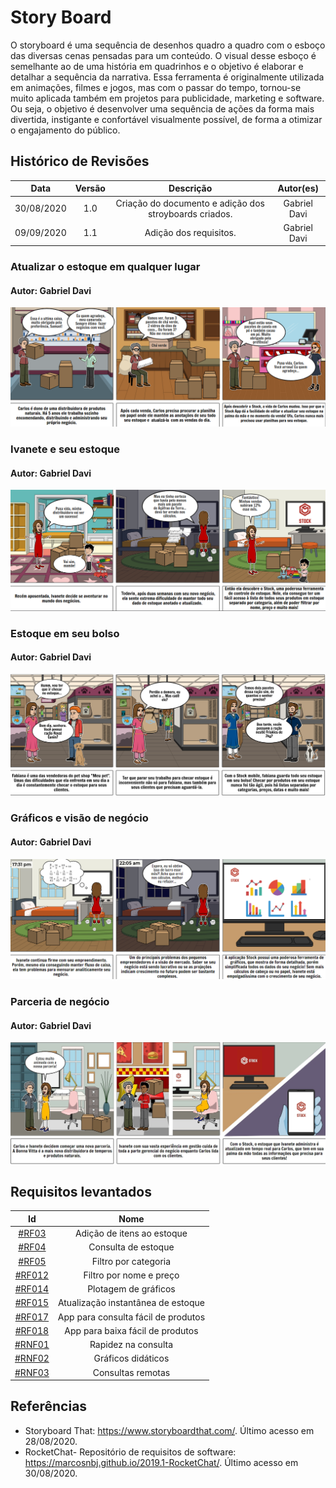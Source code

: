 # Story Board

O storyboard é uma sequência de desenhos quadro a quadro com o esboço das diversas cenas pensadas para um conteúdo. O visual desse esboço é semelhante ao de uma história em quadrinhos e o objetivo é elaborar e detalhar a sequência da narrativa. Essa ferramenta é originalmente utilizada em animações, filmes e jogos, mas com o passar do tempo, tornou-se muito aplicada também em projetos para publicidade, marketing e software. Ou seja, o objetivo é desenvolver uma sequência de ações da forma mais divertida, instigante e confortável visualmente possível, de forma a otimizar o engajamento do público.

## Histórico de Revisões

|    Data    | Versão |                       Descrição                       |  Autor(es)   |
| :--------: | :----: | :---------------------------------------------------: | :----------: |
| 30/08/2020 |  1.0   | Criação do documento e adição dos stroyboards criados. | Gabriel Davi |
| 09/09/2020 |  1.1   |                Adição dos requisitos.                 | Gabriel Davi |

### Atualizar o estoque em qualquer lugar

#### Autor: Gabriel Davi

![SB1](../assets/img/storyboards/SB1_GabrielDavi.png)

### Ivanete e seu estoque

#### Autor: Gabriel Davi

![SB2](../assets/img/storyboards/SB2_GabrielDavi.png)

### Estoque em seu bolso

#### Autor: Gabriel Davi

![SB3](../assets/img/storyboards/SB3_GabrielDavi.png)

### Gráficos e visão de negócio

#### Autor: Gabriel Davi

![SB4](../assets/img/storyboards/SB4_GabrielDavi.png)

### Parceria de negócio

#### Autor: Gabriel Davi

![SB5](../assets/img/storyboards/SB5_GabrielDavi.jpg)

## Requisitos levantados

|                                     Id                                      |                Nome                 |
| :-------------------------------------------------------------------------: | :---------------------------------: |
|    [#RF03](Elicitation/RequisitosElicitados.md?id=requisitos-funcionais)    |     Adição de itens ao estoque      |
|    [#RF04](Elicitation/RequisitosElicitados.md?id=requisitos-funcionais)    |         Consulta de estoque         |
|    [#RF05](Elicitation/RequisitosElicitados.md?id=requisitos-funcionais)    |        Filtro por categoria         |
|   [#RF012](Elicitation/RequisitosElicitados.md?id=requisitos-funcionais)    |       Filtro por nome e preço       |
|   [#RF014](Elicitation/RequisitosElicitados.md?id=requisitos-funcionais)    |        Plotagem de gráficos         |
|   [#RF015](Elicitation/RequisitosElicitados.md?id=requisitos-funcionais)    | Atualização instantânea de estoque  |
|   [#RF017](Elicitation/RequisitosElicitados.md?id=requisitos-funcionais)    | App para consulta fácil de produtos |
|   [#RF018](Elicitation/RequisitosElicitados.md?id=requisitos-funcionais)    |  App para baixa fácil de produtos   |
| [#RNF01](Elicitation/RequisitosElicitados.md?id=requisitos-não-funcionaiss) |         Rapidez na consulta         |
| [#RNF02](Elicitation/RequisitosElicitados.md?id=requisitos-não-funcionaiss) |         Gráficos didáticos          |
| [#RNF03](Elicitation/RequisitosElicitados.md?id=requisitos-não-funcionaiss) |          Consultas remotas          |

## Referências

- Storyboard That: <https://www.storyboardthat.com/>. Último acesso em 28/08/2020.
- RocketChat- Repositório de requisitos de software: <https://marcosnbj.github.io/2019.1-RocketChat/>. Último acesso em 30/08/2020.
